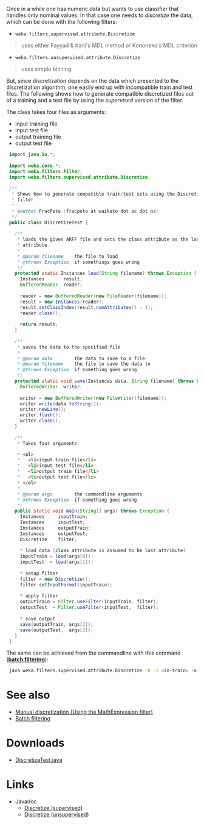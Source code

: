 
Once in a while one has numeric data but wants to use classifier that handles only nominal values. In that case one needs to *discretize* the data, which can be done with the following filters:

* `weka.filters.supervised.attribute.Discretize`
> uses either Fayyad & Irani's MDL method or Kononeko's MDL criterion
* `weka.filters.unsupervised.attribute.Discretize`
> uses simple binning

But, since discretization depends on the data which presented to the discretization algorithm, one easily end up with incompatible train and test files. The following shows how to generate compatible discretized files out of a training and a test file by using the *supervised* version of the filter.

The class takes four files as arguments:

* input training file
* input test file
* output training file
* output test file

```java
 import java.io.*;
 
 import weka.core.*;
 import weka.filters.Filter;
 import weka.filters.supervised.attribute.Discretize;
 
 /**
  * Shows how to generate compatible train/test sets using the Discretize
  * filter.
  *
  * @author FracPete (fracpete at waikato dot ac dot nz)
  */
 public class DiscretizeTest {
 
   /**
    * loads the given ARFF file and sets the class attribute as the last
    * attribute.
    *
    * @param filename    the file to load
    * @throws Exception  if somethings goes wrong
    */
   protected static Instances load(String filename) throws Exception {
     Instances       result;
     BufferedReader  reader;
 
     reader = new BufferedReader(new FileReader(filename));
     result = new Instances(reader);
     result.setClassIndex(result.numAttributes() - 1);
     reader.close();
 
     return result;
   }
 
   /**
    * saves the data to the specified file
    *
    * @param data        the data to save to a file
    * @param filename    the file to save the data to
    * @throws Exception  if something goes wrong
    */
   protected static void save(Instances data, String filename) throws Exception {
     BufferedWriter  writer;
 
     writer = new BufferedWriter(new FileWriter(filename));
     writer.write(data.toString());
     writer.newLine();
     writer.flush();
     writer.close();
   }
   
   /**
    * Takes four arguments:

    * <ol>
    *   <li>input train file</li>
    *   <li>input test file</li>
    *   <li>output train file</li>
    *   <li>output test file</li>
    * </ol>
    *
    * @param args        the commandline arguments
    * @throws Exception  if something goes wrong
    */
   public static void main(String[] args) throws Exception {
     Instances     inputTrain;
     Instances     inputTest;
     Instances     outputTrain;
     Instances     outputTest;
     Discretize    filter;
     
     * load data (class attribute is assumed to be last attribute)
     inputTrain = load(args[0]);
     inputTest  = load(args[1]);
 
     * setup filter
     filter = new Discretize();
     filter.setInputFormat(inputTrain);
 
     * apply filter
     outputTrain = Filter.useFilter(inputTrain, filter);
     outputTest  = Filter.useFilter(inputTest,  filter);
 
     * save output
     save(outputTrain, args[2]);
     save(outputTest,  args[3]);
   }
 }
```
The same can be achieved from the commandline with this command (**[batch filtering](batch_filtering.md)**):

```bash
 java weka.filters.supervised.attribute.Discretize -b -i <in-train> -o <out-train> -r <in-test> -s <out-test> -c <class-index>
```

# See also
* [Manual discretization (Using the MathExpression filter)](using_the_mathexpression_filter.md)
* [Batch filtering](batch_filtering.md)

# Downloads
* [DiscretizeTest.java](files/DiscretizeTest.java)

# Links

* Javadoc
    * [Discretize (supervised)](http://weka.sourceforge.net/doc.stable/weka/filters/supervised/attribute/Discretize.html)
    * [Discretize (unsupervised)](http://weka.sourceforge.net/doc.stable/weka/filters/unsupervised/attribute/Discretize.html)
